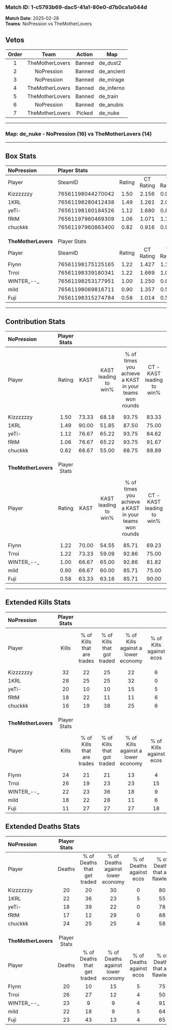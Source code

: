### Match ID: 1-c5793b69-dac5-41a1-80e0-d7b0ca1a044d  
**Match Date**: 2025-02-28  
**Teams**: NoPression vs TheMotherLovers  

## Vetos  

| Order | Team | Action | Map |
| :---: | :--: | :----: | --- |
| 1 | TheMotherLovers | Banned | de_dust2 |
| 2 | NoPression | Banned | de_ancient |
| 3 | NoPression | Banned | de_mirage |
| 4 | TheMotherLovers | Banned | de_inferno |
| 5 | TheMotherLovers | Banned | de_train |
| 6 | NoPression | Banned | de_anubis |
| 7 | TheMotherLovers | Picked | de_nuke |

---  

### **Map**: de_nuke - NoPression (16) vs TheMotherLovers (14)  
---  

## Box Stats  

| **NoPression**      | Player Stats      |        |           |          |       |       |       |         |        |      |     |
| :- | :- | :-: | :-: | :-: | :-: | :-: | :-: | :-: | :-: | :-: | :-: |
| Player              | SteamID           | Rating | CT Rating | T Rating | KAST  |  ADR  | Kills | Assists | Deaths | K/D  | HS% |
| Kizzzzzzy           | 76561198044270042 |  1.50  |   2.156   |  0.979   | 73.33 | 102.0 |  32   |    2    |   20   | 1.60 | 62  |
| 1KRL                | 76561198280412438 |  1.49  |   1.261   |  2.003   | 90.00 | 101.3 |  28   |    9    |   22   | 1.27 | 57  |
| yeTi-               | 76561198160184526 |  1.12  |   1.680   |  0.813   | 76.67 | 70.4  |  20   |    5    |   18   | 1.11 | 50  |
| fRtM                | 76561197960469309 |  1.06  |   1.071   |  1.124   | 76.67 | 58.8  |  18   |   11    |   17   | 1.06 | 16  |
| chuckkk             | 76561197960863400 |  0.82  |   0.916   |  0.959   | 66.67 | 68.0  |  16   |    7    |   24   | 0.67 | 56  |
|                     |                   |        |           |          |       |       |       |         |        |      |     |
|                     |                   |        |           |          |       |       |       |         |        |      |     |
|                     |                   |        |           |          |       |       |       |         |        |      |     |
| **TheMotherLovers** | Player Stats      |        |           |          |       |       |       |         |        |      |     |
| Player              | SteamID           | Rating | CT Rating | T Rating | KAST  |  ADR  | Kills | Assists | Deaths | K/D  | HS% |
| Flynn               | 76561198175125165 |  1.22  |   1.427   |  1.146   | 70.00 | 91.2  |  24   |    7    |   20   | 1.20 | 62  |
| Trroi               | 76561198339180341 |  1.22  |   1.669   |  1.022   | 73.33 | 95.5  |  26   |    8    |   26   | 1.00 | 50  |
| WINTER_--_          | 76561198253177951 |  1.00  |   1.250   |  0.833   | 66.67 | 66.3  |  22   |    4    |   23   | 0.96 | 40  |
| mild                | 76561198069816711 |  0.90  |   1.357   |  0.587   | 66.67 | 60.3  |  18   |    9    |   22   | 0.82 | 61  |
| Fuji                | 76561198315274784 |  0.58  |   1.014   |  0.509   | 63.33 | 43.2  |  11   |    4    |   23   | 0.48 | 45  |
---  

## Contribution Stats  

| **NoPression**      | Player Stats |       |                      |                                                        |                           |                                                             |                          |                                                            |
| :- | :-: | :-: | :-: | :-: | :-: | :-: | :-: | :-: |
| Player              |    Rating    | KAST  | KAST leading to win% | % of times you achieve a KAST in your teams won rounds | CT - KAST leading to win% | CT - % of times you achieve a KAST in your teams won rounds | T - KAST leading to win% | T - % of times you achieve a KAST in your teams won rounds |
| Kizzzzzzy           |     1.50     | 73.33 |        68.18         |                         93.75                          |           83.33           |                            90.91                            |          50.00           |                           100.00                           |
| 1KRL                |     1.49     | 90.00 |        51.85         |                         87.50                          |           75.00           |                            81.82                            |          33.33           |                           100.00                           |
| yeTi-               |     1.12     | 76.67 |        65.22         |                         93.75                          |           84.62           |                           100.00                            |          40.00           |                           80.00                            |
| fRtM                |     1.06     | 76.67 |        65.22         |                         93.75                          |           91.67           |                           100.00                            |          36.36           |                           80.00                            |
| chuckkk             |     0.82     | 66.67 |        55.00         |                         68.75                          |           88.89           |                            72.73                            |          27.27           |                           60.00                            |
|                     |              |       |                      |                                                        |                           |                                                             |                          |                                                            |
|                     |              |       |                      |                                                        |                           |                                                             |                          |                                                            |
|                     |              |       |                      |                                                        |                           |                                                             |                          |                                                            |
| **TheMotherLovers** | Player Stats |       |                      |                                                        |                           |                                                             |                          |                                                            |
| Player              |    Rating    | KAST  | KAST leading to win% | % of times you achieve a KAST in your teams won rounds | CT - KAST leading to win% | CT - % of times you achieve a KAST in your teams won rounds | T - KAST leading to win% | T - % of times you achieve a KAST in your teams won rounds |
| Flynn               |     1.22     | 70.00 |        54.55         |                         85.71                          |           69.23           |                            90.00                            |          33.33           |                           75.00                            |
| Trroi               |     1.22     | 73.33 |        59.09         |                         92.86                          |           75.00           |                            90.00                            |          40.00           |                           100.00                           |
| WINTER_--_          |     1.00     | 66.67 |        65.00         |                         92.86                          |           81.82           |                            90.00                            |          44.44           |                           100.00                           |
| mild                |     0.90     | 66.67 |        60.00         |                         85.71                          |           75.00           |                            90.00                            |          37.50           |                           75.00                            |
| Fuji                |     0.58     | 63.33 |        63.16         |                         85.71                          |           90.00           |                            90.00                            |          33.33           |                           75.00                            |
---  

## Extended Kills Stats  

| **NoPression**      | Player Stats |                            |                            |                                    |                         |                              |                                 |                                       |                    |           |
| :- | :-: | :-: | :-: | :-: | :-: | :-: | :-: | :-: | :-: | :-: |
| Player              |    Kills     | % of Kills that are trades | % of Kills that got traded | % of Kills against a lower economy | % of Kills against ecos | % of Kills that are flawless | % of Kills that are close duels | % of Kills that are assisted by flash | Pistol Round Kills | AWP Kills |
| Kizzzzzzy           |      32      |             22             |             25             |                 22                 |            6            |              69              |                6                |                   6                   |         0          |     2     |
| 1KRL                |      28      |             25             |             25             |                 32                 |            0            |              68              |                4                |                   4                   |         0          |     2     |
| yeTi-               |      20      |             10             |             10             |                 15                 |            5            |              55              |               10                |                  10                   |         1          |     2     |
| fRtM                |      18      |             22             |             11             |                 11                 |            6            |              78              |                0                |                   0                   |         13         |     1     |
| chuckkk             |      16      |             19             |             38             |                 25                 |            6            |              75              |               13                |                   0                   |         1          |     1     |
|                     |              |                            |                            |                                    |                         |                              |                                 |                                       |                    |           |
|                     |              |                            |                            |                                    |                         |                              |                                 |                                       |                    |           |
|                     |              |                            |                            |                                    |                         |                              |                                 |                                       |                    |           |
| **TheMotherLovers** | Player Stats |                            |                            |                                    |                         |                              |                                 |                                       |                    |           |
| Player              |    Kills     | % of Kills that are trades | % of Kills that got traded | % of Kills against a lower economy | % of Kills against ecos | % of Kills that are flawless | % of Kills that are close duels | % of Kills that are assisted by flash | Pistol Round Kills | AWP Kills |
| Flynn               |      24      |             21             |             21             |                 13                 |            4            |              58              |               17                |                   8                   |         0          |     3     |
| Trroi               |      26      |             19             |             23             |                 23                 |           15            |              65              |                0                |                   0                   |         0          |     0     |
| WINTER_--_          |      22      |             23             |             36             |                 18                 |            9            |              73              |                5                |                   0                   |         5          |     0     |
| mild                |      18      |             22             |             28             |                 11                 |            6            |              78              |                6                |                   0                   |         0          |     2     |
| Fuji                |      11      |             27             |             27             |                 27                 |           18            |              91              |                0                |                   0                   |         0          |     2     |
## Extended Deaths Stats  

| **NoPression**      | Player Stats |                             |                                   |                          |                               |                            |                           |               |
| :- | :-: | :-: | :-: | :-: | :-: | :-: | :-: | :-: |
| Player              |    Deaths    | % of Deaths that get traded | % of Deaths against lower economy | % of Deaths against ecos | % of Deaths that are flawless | % of Deaths that are close | % of Deaths while blinded | Deaths to AWP |
| Kizzzzzzy           |      20      |             20              |                30                 |            0             |              80               |             10             |             5             |       0       |
| 1KRL                |      22      |             36              |                23                 |            5             |              55               |             9              |             0             |       1       |
| yeTi-               |      18      |             39              |                22                 |            0             |              78               |             0              |             0             |       3       |
| fRtM                |      17      |             12              |                29                 |            0             |              88               |             0              |             6             |       1       |
| chuckkk             |      24      |             25              |                25                 |            4             |              58               |             8              |             0             |       0       |
|                     |              |                             |                                   |                          |                               |                            |                           |               |
|                     |              |                             |                                   |                          |                               |                            |                           |               |
|                     |              |                             |                                   |                          |                               |                            |                           |               |
| **TheMotherLovers** | Player Stats |                             |                                   |                          |                               |                            |                           |               |
| Player              |    Deaths    | % of Deaths that get traded | % of Deaths against lower economy | % of Deaths against ecos | % of Deaths that are flawless | % of Deaths that are close | % of Deaths while blinded | Deaths to AWP |
| Flynn               |      20      |             10              |                15                 |            5             |              75               |             15             |             0             |       1       |
| Trroi               |      26      |             27              |                12                 |            4             |              50               |             8              |             0             |       3       |
| WINTER_--_          |      23      |              9              |                 9                 |            4             |              91               |             0              |             9             |       3       |
| mild                |      22      |             18              |                 9                 |            5             |              64               |             5              |             0             |       4       |
| Fuji                |      23      |             43              |                13                 |            4             |              65               |             4              |            13             |       4       |
